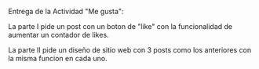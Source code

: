 Entrega de la Actividad "Me gusta":

La parte I pide un post con un boton de "like" con la funcionalidad de aumentar un contador de likes.

La parte II pide un diseño de sitio web con 3 posts como los anteriores con la misma funcion en cada uno.
